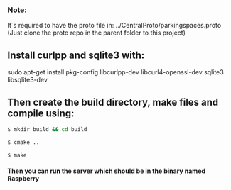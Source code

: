 ### Note:
It´s required to have the proto file in: ../CentralProto/parkingspaces.proto (Just clone the proto repo in the parent folder to this project)


## Install curlpp and sqlite3 with:
sudo apt-get install pkg-config libcurlpp-dev libcurl4-openssl-dev sqlite3 libsqlite3-dev

## Then create the build directory, make files and compile using:

```bash
$ mkdir build && cd build 
```
```bash
$ cmake ..
```
```bash
$ make
```

#### Then you can run the server which should be in the binary named Raspberry
